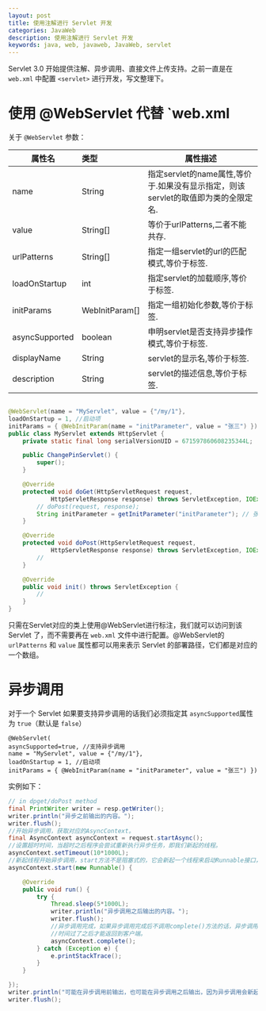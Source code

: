 ```yaml
---
layout: post
title: 使用注解进行 Servlet 开发
categories: JavaWeb
description: 使用注解进行 Servlet 开发
keywords: java, web, javaweb, JavaWeb, servlet
---
```


Servlet 3.0 开始提供注解、异步调用、直接文件上传支持。之前一直是在 `web.xml` 中配置 `<servlet>` 进行开发，写文整理下。

# 使用 @WebServlet 代替 `web.xml

关于 `@WebServlet` 参数：

|属性名         |类型           |属性描述|
|---------------|:--------------|--------|
|name           |String         | 指定servlet的name属性,等价于<Servlet-name>.如果没有显示指定，则该servlet的取值即为类的全限定名.
|value          |String[]       |等价于urlPatterns,二者不能共存.
|urlPatterns    |String[]       |指定一组servlet的url的匹配模式,等价于<url-pattern>标签.
|loadOnStartup  |int            |指定servlet的加载顺序,等价于<load-on-startup>标签.
|initParams     |WebInitParam[] |指定一组初始化参数,等价于<init-param>标签.
|asyncSupported | boolean       |申明servlet是否支持异步操作模式,等价于<async-supported>标签.
|displayName    |String         |servlet的显示名,等价于<display-name>标签.
|description    |String         |servlet的描述信息,等价于<description>标签.

```java

@WebServlet(name = "MyServlet", value = {"/my/1"},
loadOnStartup = 1, //启动项
initParams = { @WebInitParam(name = "initParameter", value = "张三") })
public class MyServlet extends HttpServlet {
    private static final long serialVersionUID = 671597860608235344L;

    public ChangePinServlet() {
        super();
    }

    @Override
    protected void doGet(HttpServletRequest request,
            HttpServletResponse response) throws ServletException, IOException {
        // doPost(request, response);
        String initParameter = getInitParameter("initParameter"); // 张三
    }

    @Override
    protected void doPost(HttpServletRequest request,
            HttpServletResponse response) throws ServletException, IOException {
        //
    }

    @Override
    public void init() throws ServletException {
        //
    }
}
```

只需在Servlet对应的类上使用@WebServlet进行标注，我们就可以访问到该 Servlet 了，而不需要再在 `web.xml` 文件中进行配置。@WebServlet的 `urlPatterns` 和 `value` 属性都可以用来表示 Servlet 的部署路径，它们都是对应的一个数组。


# 异步调用

对于一个 Servlet 如果要支持异步调用的话我们必须指定其 `asyncSupported`属性为 `true`（默认是 `false`）
```
@WebServlet(
asyncSupported=true, //支持异步调用
name = "MyServlet", value = {"/my/1"},
loadOnStartup = 1, //启动项
initParams = { @WebInitParam(name = "initParameter", value = "张三") })
```

实例如下：

```java
// in dpget/doPost method
final PrintWriter writer = resp.getWriter();
writer.println("异步之前输出的内容。");
writer.flush();
//开始异步调用，获取对应的AsyncContext。
final AsyncContext asyncContext = request.startAsync();
//设置超时时间，当超时之后程序会尝试重新执行异步任务，即我们新起的线程。
asyncContext.setTimeout(10*1000L);
//新起线程开始异步调用，start方法不是阻塞式的，它会新起一个线程来启动Runnable接口，之后主程序会继续执行
asyncContext.start(new Runnable() {

    @Override
    public void run() {
        try {
            Thread.sleep(5*1000L);
            writer.println("异步调用之后输出的内容。");
            writer.flush();
            //异步调用完成，如果异步调用完成后不调用complete()方法的话，异步调用的结果需要等到设置的超时
            //时间过了之后才能返回到客户端。
            asyncContext.complete();
        } catch (Exception e) {
            e.printStackTrace();
        }
    }

});
writer.println("可能在异步调用前输出，也可能在异步调用之后输出，因为异步调用会新起一个线程。");
writer.flush();
```